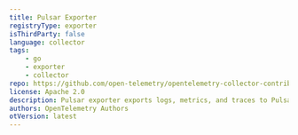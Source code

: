 ```yaml
---
title: Pulsar Exporter
registryType: exporter
isThirdParty: false
language: collector
tags:
    - go
    - exporter
    - collector
repo: https://github.com/open-telemetry/opentelemetry-collector-contrib/tree/main/exporter/pulsarexporter
license: Apache 2.0
description: Pulsar exporter exports logs, metrics, and traces to Pulsar. This exporter uses a synchronous producer
authors: OpenTelemetry Authors
otVersion: latest
---
```

